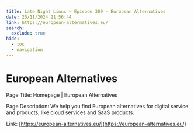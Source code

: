 ```yaml
---
title: Late Night Linux – Episode 309 - European Alternatives
date: 25/11/2024 21:56:44
link: https://european-alternatives.eu/
search:
  exclude: true
hide:
  - toc
  - navigation
---
```


# European Alternatives

Page Title: Homepage | European Alternatives

Page Description: We help you find European alternatives for digital service and products, like cloud services and SaaS products. 

Link: [https://european-alternatives.eu/](https://european-alternatives.eu/)